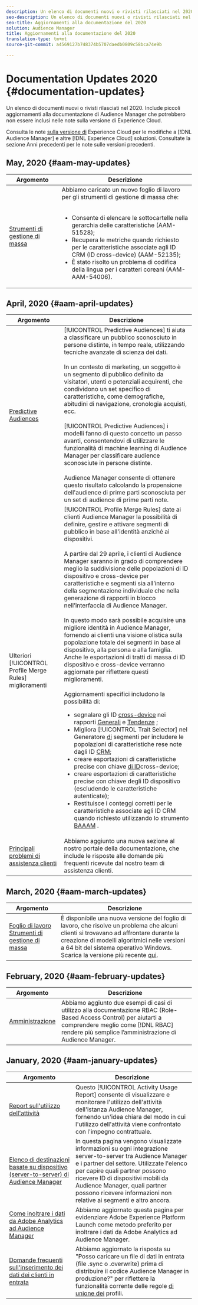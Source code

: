 ```yaml
---
description: Un elenco di documenti nuovi o rivisti rilasciati nel 2020. Include piccoli aggiornamenti alla documentazione di Audience Manager che potrebbero non essere inclusi nelle note sulla versione di Experience Cloud.
seo-description: Un elenco di documenti nuovi o rivisti rilasciati nel 2020. Include piccoli aggiornamenti alla documentazione di Audience Manager che potrebbero non essere inclusi nelle note sulla versione di Experience Cloud.
seo-title: Aggiornamenti alla documentazione del 2020
solution: Audience Manager
title: Aggiornamenti alla documentazione del 2020
translation-type: tm+mt
source-git-commit: a4569127b748374b5707daedb0809c58bca74e9b

---
```



# Documentation Updates 2020 {#documentation-updates}

Un elenco di documenti nuovi o rivisti rilasciati nel 2020. Include piccoli aggiornamenti alla documentazione di Audience Manager che potrebbero non essere inclusi nelle note sulla versione di Experience Cloud.

Consulta le note [sulla versione di](https://docs.adobe.com/content/help/en/release-notes/experience-cloud/current.html) Experience Cloud per le modifiche a [!DNL Audience Manager] e altre [!DNL Experience Cloud] soluzioni. Consultate la sezione Anni [](../docs-updates/docs-2019.md) precedenti per le note sulle versioni precedenti.

## May, 2020 {#aam-may-updates}

| Argomento | Descrizione |
|---- |----|
| [Strumenti di gestione di massa](/help/using/reference/bulk-management-tools/bulk-management-intro.md) | Abbiamo caricato un nuovo foglio di lavoro per gli strumenti di gestione di massa che: <br><br><ul><li>Consente di elencare le sottocartelle nella gerarchia delle caratteristiche (AAM-51528);</li><li>Recupera le metriche quando richiesto per le caratteristiche associate agli ID CRM (ID cross-device) (AAM-52135);</li><li>È stato risolto un problema di codifica della lingua per i caratteri coreani (AAM-AAM-54006).</li></ul> |

## April, 2020 {#aam-april-updates}

| Argomento | Descrizione |
|---- |----|
| [Predictive Audiences](../features/algorithmic-models/predictive-audiences.md) | [!UICONTROL Predictive Audiences] ti aiuta a classificare un pubblico sconosciuto in persone distinte, in tempo reale, utilizzando tecniche avanzate di scienza dei dati. <br><br> In un contesto di marketing, un soggetto è un segmento di pubblico definito da visitatori, utenti o potenziali acquirenti, che condividono un set specifico di caratteristiche, come demografiche, abitudini di navigazione, cronologia acquisti, ecc.<br><br>[!UICONTROL Predictive Audiences] i modelli fanno di questo concetto un passo avanti, consentendovi di utilizzare le funzionalità di machine learning di Audience Manager per classificare audience sconosciute in persone distinte. <br><br>Audience Manager consente di ottenere questo risultato calcolando la propensione dell&#39;audience di prime parti sconosciuta per un set di audience di prime parti note. |
| Ulteriori [!UICONTROL Profile Merge Rules] miglioramenti | [!UICONTROL Profile Merge Rules] date ai clienti Audience Manager la possibilità di definire, gestire e attivare segmenti di pubblico in base all&#39;identità anziché ai dispositivi. <br><br> A partire dal 29 aprile, i clienti di Audience Manager saranno in grado di comprendere meglio la suddivisione delle popolazioni di ID dispositivo e cross-device per caratteristiche e segmenti sia all’interno della segmentazione individuale che nella generazione di rapporti in blocco nell’interfaccia di Audience Manager. <br><br> In questo modo sarà possibile acquisire una migliore identità in Audience Manager, fornendo ai clienti una visione olistica sulla popolazione totale dei segmenti in base al dispositivo, alla persona e alla famiglia. Anche le esportazioni di tratti di massa di ID dispositivo e cross-device verranno aggiornate per riflettere questi miglioramenti.<br><br>  Aggiornamenti specifici includono la possibilità di: <ul><li>segnalare gli ID [cross-device](../reference/ids-in-aam.md) nei rapporti [Generali](../reporting/general-reports.md) e [Tendenze](../reporting/trend-reports.md) ;</li><li>Migliora [!UICONTROL Trait Selector] nel Generatore [di](../features/segments/segment-builder.md) segmenti per includere le popolazioni di caratteristiche rese note dagli ID [CRM](../reference/ids-in-aam.md);</li><li>creare esportazioni di caratteristiche precise con chiave [di ID](../reference/ids-in-aam.md)cross-device;</li><li>creare esportazioni di caratteristiche precise con chiave degli ID [](../reference/ids-in-aam.md) dispositivo (escludendo le caratteristiche autenticate);</li><li>Restituisce i conteggi corretti per le caratteristiche associate agli ID [](../reference/ids-in-aam.md) CRM quando richiesto utilizzando lo strumento [BAAAM](../reference/bulk-management-tools/bulk-management-intro.md) .</li></ul> |
| [Principali problemi di assistenza clienti](../support-issues/support-issues-overview.md) | Abbiamo aggiunto una nuova sezione al nostro portale della documentazione, che include le risposte alle domande più frequenti ricevute dal nostro team di assistenza clienti. |

## March, 2020 {#aam-march-updates}

| Argomento | Descrizione |
|---- |----|
| [Foglio di lavoro Strumenti di gestione di massa](../reference/bulk-management-tools/bulk-management-intro.md) | È disponibile una nuova versione del foglio di lavoro, che risolve un problema che alcuni clienti si trovavano ad affrontare durante la creazione di modelli algoritmici nelle versioni a 64 bit del sistema operativo Windows. Scarica la versione più recente [qui](../reference/bulk-management-tools/assets/BAAAM_V2_20200311.xlsm). |

## February, 2020 {#aam-february-updates}

| Argomento | Descrizione |
|---- |----|
| [Amministrazione](../features/administration/administration-overview.md#use-cases) | Abbiamo aggiunto due esempi di casi di utilizzo alla documentazione RBAC (Role-Based Access Control) per aiutarti a comprendere meglio come [!DNL RBAC] rendere più semplice l’amministrazione di Audience Manager. |

## January, 2020 {#aam-january-updates}

| Argomento | Descrizione |
|--- |----|
| [Report sull&#39;utilizzo dell&#39;attività](../features/administration/activity-usage-reporting.md) | Questo [!UICONTROL Activity Usage Report] consente di visualizzare e monitorare l&#39;utilizzo dell&#39;attività dell&#39;istanza Audience Manager, fornendo un&#39;idea chiara del modo in cui l&#39;utilizzo dell&#39;attività viene confrontato con l&#39;impegno contrattuale. |
| [Elenco di destinazioni basate su dispositivo (server-to-server) di Audience Manager](/help/using/features/destinations/device-based-destinations-list.md) | In questa pagina vengono visualizzate informazioni su ogni integrazione server-to-server tra Audience Manager e i partner del settore. Utilizzate l&#39;elenco per capire quali partner possono ricevere ID di dispositivi mobili da Audience Manager, quali partner possono ricevere informazioni non relative ai segmenti e altro ancora. |
| [Come inoltrare i dati da Adobe Analytics ad Audience Manager](../integration/integration-other-solutions/audience-management-module.md) | Abbiamo aggiornato questa pagina per evidenziare Adobe Experience Platform Launch come metodo preferito per inoltrare i dati da Adobe Analytics ad Audience Manager. |
| [Domande frequenti sull&#39;inserimento dei dati dei clienti in entrata](/help/using/faq/faq-inbound-data-ingestion.md) | Abbiamo aggiornato la risposta su &quot;Posso caricare un file di dati in entrata (file .sync o .overwrite) prima di distribuire il codice Audience Manager in produzione?&quot; per riflettere la funzionalità corrente delle regole [di unione dei](/help/using/features/profile-merge-rules/merge-rule-targeting-options.md) profili. |
